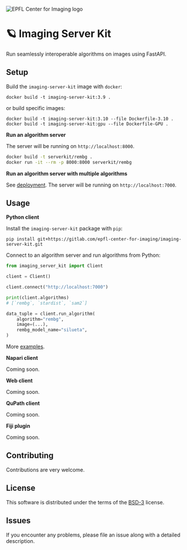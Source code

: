 ![EPFL Center for Imaging logo](https://imaging.epfl.ch/resources/logo-for-gitlab.svg)
# 🪐 Imaging Server Kit

Run seamlessly interoperable algorithms on images using FastAPI.

## Setup

Build the `imaging-server-kit` image with `docker`:

```
docker build -t imaging-server-kit:3.9 .
```

or build specific images:

```
docker build -t imaging-server-kit:3.10 --file Dockerfile-3.10 .
docker build -t imaging-server-kit:gpu --file Dockerfile-GPU .
```

**Run an algorithm server**

The server will be running on `http://localhost:8000`.

```bash
docker build -t serverkit/rembg .
docker run -it --rm -p 8000:8000 serverkit/rembg
```

**Run an algorithm server with multiple algorithms**

See [deployment](./reference_deployment/README.md). The server will be running on `http://localhost:7000`.

## Usage

**Python client**

Install the `imaging-server-kit` package with `pip`:

```
pip install git+https://gitlab.com/epfl-center-for-imaging/imaging-server-kit.git
```

Connect to an algorithm server and run algorithms from Python:

```python
from imaging_server_kit import Client

client = Client()

client.connect("http://localhost:7000")

print(client.algorithms)
# [`rembg`, `stardist`, `sam2`]

data_tuple = client.run_algorithm(
    algorithm="rembg",
    image=(...),
    rembg_model_name="silueta",
)
```

More [examples](./examples/).

**Napari client**

Coming soon.

**Web client**

Coming soon.

**QuPath client**

Coming soon.

**Fiji plugin**

Coming soon.

## Contributing

Contributions are very welcome.

## License

This software is distributed under the terms of the [BSD-3](http://opensource.org/licenses/BSD-3-Clause) license.

## Issues

If you encounter any problems, please file an issue along with a detailed description.
